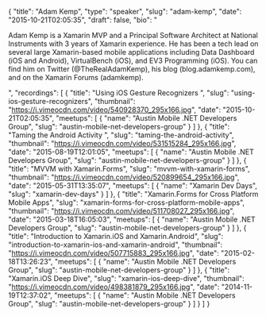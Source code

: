 {
  "title": "Adam Kemp",
  "type": "speaker",
  "slug": "adam-kemp",
  "date": "2015-10-21T02:05:35",
  "draft": false,
  "bio": "<p>Adam Kemp is a Xamarin MVP and a Principal Software Architect at National Instruments with 3 years of Xamarin experience. He has been a tech lead on several large Xamarin-based mobile applications including Data Dashboard (iOS and Android), VirtualBench (iOS), and EV3 Programming (iOS). You can find him on Twitter (@TheRealAdamKemp), his blog (blog.adamkemp.com), and on the Xamarin Forums (adamkemp).</p>",
  "recordings": [
    {
      "title": "Using iOS Gesture Recognizers ",
      "slug": "using-ios-gesture-recognizers",
      "thumbnail": "https://i.vimeocdn.com/video/540928370_295x166.jpg",
      "date": "2015-10-21T02:05:35",
      "meetups": [
        {
          "name": "Austin Mobile .NET Developers Group",
          "slug": "austin-mobile-net-developers-group"
        }
      ]
    },
    {
      "title": "Taming the Android Activity ",
      "slug": "taming-the-android-activity",
      "thumbnail": "https://i.vimeocdn.com/video/531515284_295x166.jpg",
      "date": "2015-08-19T12:01:05",
      "meetups": [
        {
          "name": "Austin Mobile .NET Developers Group",
          "slug": "austin-mobile-net-developers-group"
        }
      ]
    },
    {
      "title": "MVVM with Xamarin.Forms",
      "slug": "mvvm-with-xamarin-forms",
      "thumbnail": "https://i.vimeocdn.com/video/520899654_295x166.jpg",
      "date": "2015-05-31T13:35:07",
      "meetups": [
        {
          "name": "Xamarin Dev Days",
          "slug": "xamarin-dev-days"
        }
      ]
    },
    {
      "title": "Xamarin.Forms for Cross Platform Mobile Apps",
      "slug": "xamarin-forms-for-cross-platform-mobile-apps",
      "thumbnail": "https://i.vimeocdn.com/video/511708027_295x166.jpg",
      "date": "2015-03-18T16:05:03",
      "meetups": [
        {
          "name": "Austin Mobile .NET Developers Group",
          "slug": "austin-mobile-net-developers-group"
        }
      ]
    },
    {
      "title": "Introduction to Xamarin.iOS and Xamarin.Android",
      "slug": "introduction-to-xamarin-ios-and-xamarin-android",
      "thumbnail": "https://i.vimeocdn.com/video/507715883_295x166.jpg",
      "date": "2015-02-18T13:26:23",
      "meetups": [
        {
          "name": "Austin Mobile .NET Developers Group",
          "slug": "austin-mobile-net-developers-group"
        }
      ]
    },
    {
      "title": "Xamarin.iOS Deep Dive",
      "slug": "xamarin-ios-deep-dive",
      "thumbnail": "https://i.vimeocdn.com/video/498381879_295x166.jpg",
      "date": "2014-11-19T12:37:02",
      "meetups": [
        {
          "name": "Austin Mobile .NET Developers Group",
          "slug": "austin-mobile-net-developers-group"
        }
      ]
    }
  ]
}